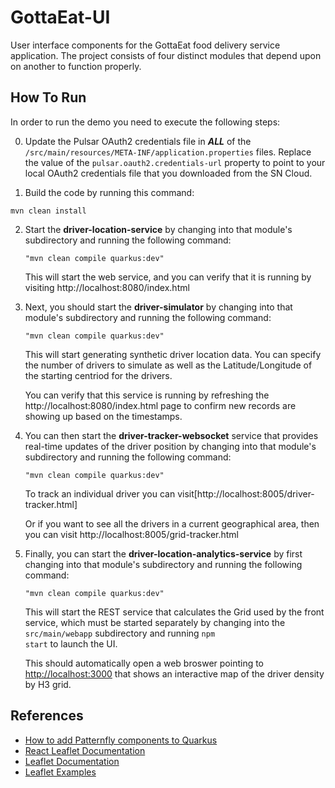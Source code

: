# GottaEat-UI
User interface components for the GottaEat food delivery service application. The project consists of four distinct modules that depend upon on another to function properly. 

## How To Run
In order to run the demo you need to execute the following steps:

0. Update the Pulsar OAuth2 credentials file in ***ALL*** of the <code>/src/main/resources/META-INF/application.properties</code> files. Replace the value of the <code>pulsar.oauth2.credentials-url</code> property to point to your local OAuth2 credentials file that you downloaded from the SN Cloud.

1. Build the code by running this command:

```
mvn clean install
```

2. Start the **driver-location-service** by changing into that module's subdirectory and running the following command: 

	<code>"mvn clean compile quarkus:dev"</code>
   
	This will start the web service, and you can verify that it is running by visiting http://localhost:8080/index.html


3. Next, you should start the **driver-simulator** by changing into that module's subdirectory and running the following command: 

	<code>"mvn clean compile quarkus:dev"</code>
	
	This will start generating synthetic driver location data. You can specify the number of drivers to simulate as well as the Latitude/Longitude of the starting centriod for the drivers.



   You can verify that this service is running by refreshing the http://localhost:8080/index.html page to confirm new records are showing up based on the timestamps.


4. You can then start the **driver-tracker-websocket** service that provides real-time updates of the driver position by changing into that module's subdirectory and running the following command: 

	<code>"mvn clean compile quarkus:dev"</code>
	

   To track an individual driver you can visit[http://localhost:8005/driver-tracker.html]
   
   Or if you want to see all the drivers in a current geographical area, then you can visit http://localhost:8005/grid-tracker.html


5. Finally, you can start the **driver-location-analytics-service** by first changing into that module's subdirectory and running the following command: 

	<code>"mvn clean compile quarkus:dev"</code>
	
	This will start the REST service that calculates the Grid used by the front service, which must be started separately by changing into the <code>src/main/webapp</code> subdirectory and running <code>npm start</code> to launch the UI. 
	
	This should automatically open a web broswer pointing to [http://localhost:3000](http://localhost:3000) that shows an interactive map of the driver density by H3 grid.



## References
* [How to add Patternfly components to Quarkus](https://quarkus.io/blog/gui-react-patternfly/)
* [React Leaflet Documentation](https://react-leaflet.js.org/)
* [Leaflet Documentation](https://leafletjs.com/SlavaUkraini/reference.html#map-event)
* [Leaflet Examples](https://tomik23.github.io/leaflet-examples/)
